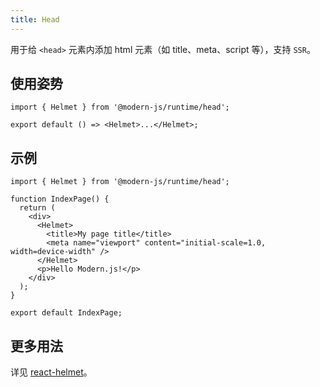 ```yaml
---
title: Head
---
```


用于给 `<head>` 元素内添加 html 元素（如 title、meta、script 等），支持 `SSR`。

## 使用姿势

```tsx
import { Helmet } from '@modern-js/runtime/head';

export default () => <Helmet>...</Helmet>;
```

## 示例

```tsx
import { Helmet } from '@modern-js/runtime/head';

function IndexPage() {
  return (
    <div>
      <Helmet>
        <title>My page title</title>
        <meta name="viewport" content="initial-scale=1.0, width=device-width" />
      </Helmet>
      <p>Hello Modern.js!</p>
    </div>
  );
}

export default IndexPage;
```

## 更多用法

详见 [react-helmet](https://github.com/nfl/react-helmet)。

